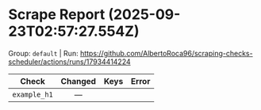 # Scrape Report (2025-09-23T02:57:27.554Z)

Group: `default`  |  Run: https://github.com/AlbertoRoca96/scraping-checks-scheduler/actions/runs/17934414224

| Check | Changed | Keys | Error |
|---|:---:|:--|:--|
| `example_h1` | — |  |  |
